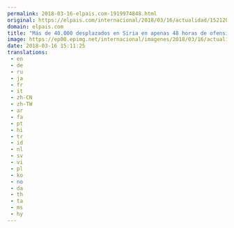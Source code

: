 ```yaml
---
permalink: 2018-03-16-elpais.com-1919974848.html
original: https://elpais.com/internacional/2018/03/16/actualidad/1521206938_579737.html#?ref=rss&format=simple&link=link
domain: elpais.com
title: "Más de 40.000 desplazados en Siria en apenas 48 horas de ofensiva en dos frentes"
image: https://ep00.epimg.net/internacional/imagenes/2018/03/16/actualidad/1521206938_579737_1521207620_rrss_normal.jpg
date: 2018-03-16 15:11:25
translations: 
 - en
 - de
 - ru
 - ja
 - fr
 - it
 - zh-CN
 - zh-TW
 - ar
 - fa
 - pt
 - hi
 - tr
 - id
 - nl
 - sv
 - vi
 - pl
 - ko
 - no
 - da
 - th
 - ta
 - ms
 - hy
---
```


